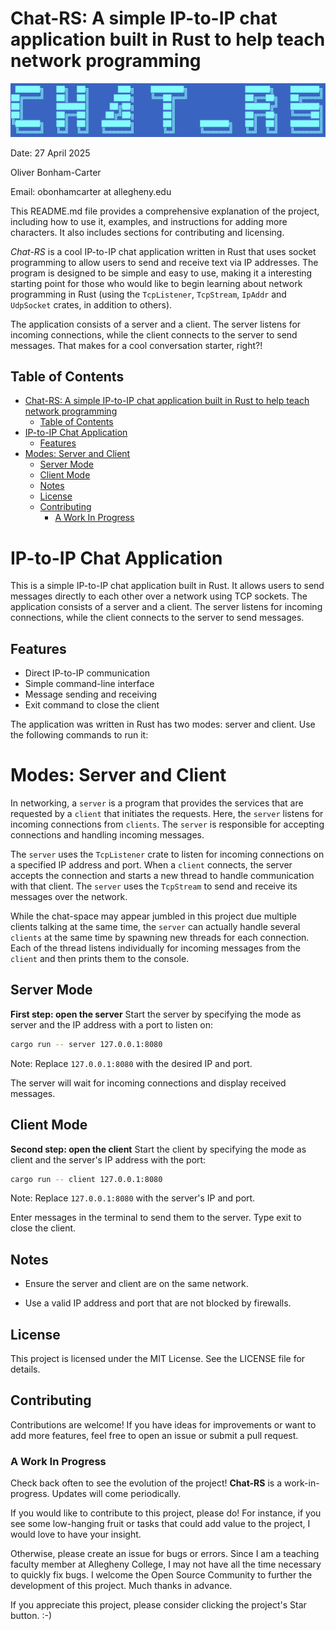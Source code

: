 # Chat-RS: A simple IP-to-IP chat application built in Rust to help teach network programming

![graphics/logo.png](graphics/logo.png)

Date: 27 April 2025

Oliver Bonham-Carter

Email: obonhamcarter at allegheny.edu

This README.md file provides a comprehensive explanation of the project, including how to use it, examples, and instructions for adding more characters. It also includes sections for contributing and licensing.

_Chat-RS_ is a cool IP-to-IP chat application written in Rust that uses socket programming to allow users to send and receive text via IP addresses. The program is designed to be simple and easy to use, making it a interesting starting point for those who would like to begin learning about network programming in Rust (using the `TcpListener`, `TcpStream`, `IpAddr` and `UdpSocket` crates, in addition to others).

The application consists of a server and a client. The server listens for incoming connections, while the client connects to the server to send messages. That makes for a cool conversation starter, right?!

## Table of Contents

- [Chat-RS: A simple IP-to-IP chat application built in Rust to help teach network programming](#chat-rs-a-simple-ip-to-ip-chat-application-built-in-rust-to-help-teach-network-programming)
  - [Table of Contents](#table-of-contents)
- [IP-to-IP Chat Application](#ip-to-ip-chat-application)
  - [Features](#features)
- [Modes: Server and Client](#modes-server-and-client)
  - [Server Mode](#server-mode)
  - [Client Mode](#client-mode)
  - [Notes](#notes)
  - [License](#license)
  - [Contributing](#contributing)
    - [A Work In Progress](#a-work-in-progress)

# IP-to-IP Chat Application

This is a simple IP-to-IP chat application built in Rust. It allows users to send messages directly to each other over a network using TCP sockets. The application consists of a server and a client. The server listens for incoming connections, while the client connects to the server to send messages.

## Features

- Direct IP-to-IP communication
- Simple command-line interface
- Message sending and receiving
- Exit command to close the client

The application was written in Rust has two modes: server and client. Use the following commands to run it:

# Modes: Server and Client

In networking, a `server` is a program that provides the services that are requested by a `client` that initiates the requests. Here, the `server` listens for incoming connections from `clients`. The `server` is responsible for accepting connections and handling incoming messages.

The `server` uses the `TcpListener` crate to listen for incoming connections on a specified IP address and port. When a `client` connects, the server accepts the connection and starts a new thread to handle communication with that client. The `server` uses the `TcpStream` to send and receive its messages over the network.

While the chat-space may appear jumbled in this project due multiple clients talking at the same time, the `server` can actually handle several `clients` at the same time by spawning new threads for each connection. Each of the thread listens individually for incoming messages from the `client` and then prints them to the console.

## Server Mode

**First step: open the server**
Start the server by specifying the mode as server and the IP address with a port to listen on:

``` bash
cargo run -- server 127.0.0.1:8080
```

Note: Replace `127.0.0.1:8080` with the desired IP and port.

The server will wait for incoming connections and display received messages.

## Client Mode

**Second step: open the client**
Start the client by specifying the mode as client and the server's IP address with the port:

``` bash
cargo run -- client 127.0.0.1:8080
```

Note: Replace `127.0.0.1:8080` with the server's IP and port.

Enter messages in the terminal to send them to the server. Type exit to close the client.

## Notes

- Ensure the server and client are on the same network.

- Use a valid IP address and port that are not blocked by firewalls.

## License

This project is licensed under the MIT License. See the LICENSE file for details.

## Contributing

Contributions are welcome! If you have ideas for improvements or want to add more features, feel free to open an issue or submit a pull request.

### A Work In Progress

Check back often to see the evolution of the project! **Chat-RS** is a work-in-progress. Updates will come periodically.

If you would like to contribute to this project, please do! For instance, if you see some low-hanging fruit or tasks that could add value to the project, I would love to have your insight.

Otherwise, please create an issue for bugs or errors. Since I am a teaching faculty member at Allegheny College, I may not have all the time necessary to quickly fix bugs. I welcome the Open Source Community to further the development of this project. Much thanks in advance.

If you appreciate this project, please consider clicking the project's Star button. :-)
